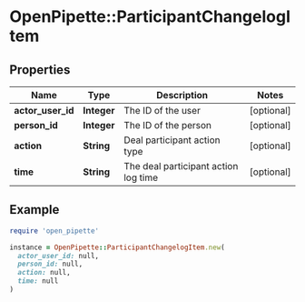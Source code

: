 # OpenPipette::ParticipantChangelogItem

## Properties

| Name | Type | Description | Notes |
| ---- | ---- | ----------- | ----- |
| **actor_user_id** | **Integer** | The ID of the user | [optional] |
| **person_id** | **Integer** | The ID of the person | [optional] |
| **action** | **String** | Deal participant action type | [optional] |
| **time** | **String** | The deal participant action log time | [optional] |

## Example

```ruby
require 'open_pipette'

instance = OpenPipette::ParticipantChangelogItem.new(
  actor_user_id: null,
  person_id: null,
  action: null,
  time: null
)
```

